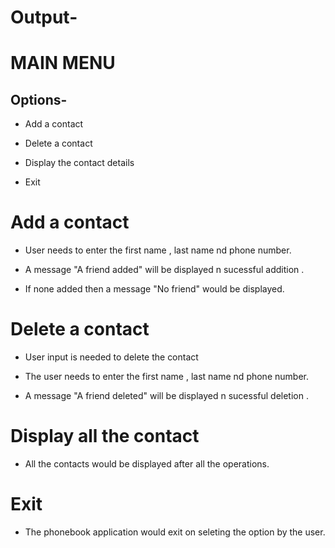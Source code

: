 # **Output-**

# **MAIN MENU**

## Options-

* Add a contact 

* Delete a contact

* Display the contact details

* Exit

# **Add a contact**

* User needs to enter the first name , last name nd phone number.

* A message "A friend added" will be displayed n sucessful addition .

* If none added then a message "No friend" would be displayed.

# **Delete a contact**

 * User input is needed to delete the contact 
 
 * The user needs to enter the first name , last name nd phone number.

* A message "A friend deleted" will be displayed n sucessful deletion .

# **Display all the contact**

* All the contacts would be displayed after all the operations.

# **Exit**

* The phonebook application would exit on seleting the option by the user. 

